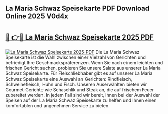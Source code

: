 ## La Maria Schwaz Speisekarte PDF Download Online 2025 V0d4x

# <h2><a href="http://gcdo4it.nevu.top/?p=La+Maria+Schwaz+Speisekarte">🔗 👉🔴 La Maria Schwaz Speisekarte 2025 PDF</a></h2>

[![La Maria Schwaz Speisekarte 2025 PDF](https://i.imgur.com/dBaPXMq.png)](http://gcdo4it.nevu.top/?p=La+Maria+Schwaz+Speisekarte)
Die La Maria Schwaz Speisekarte ist die Wahl zwischen einer Vielzahl von Gerichten und befriedigt Ihre Geschmackspräferenzen. Wenn Sie nach einem leichten und frischen Gericht suchen, probieren Sie unsere Salate aus unserer La Maria Schwaz Speisekarte. Für Fleischliebhaber gibt es auf unserer La Maria Schwaz Speisekarte eine Auswahl an Gerichten: Rindfleisch, Schweinefleisch, Huhn und Fisch. Unseren Auserwählten bieten wir Gourmet-Gerichte wie Schaschlik und Steak an, die auf frischem Feuer zubereitet werden. In jedem Fall sind wir bereit, Ihnen bei der Auswahl der Speisen auf der La Maria Schwaz Speisekarte zu helfen und Ihnen einen komfortablen und angenehmen Service zu bieten.
